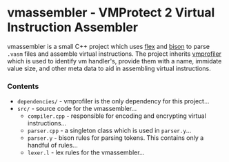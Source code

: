 # vmassembler - VMProtect 2 Virtual Instruction Assembler

vmassembler is a small C++ project which uses [flex](https://en.wikipedia.org/wiki/Flex_(lexical_analyser_generator)) and [bison](https://www.gnu.org/software/bison/manual/) to parse `.vasm` files and assemble virtual instructions. The project inherits [vmprofiler](https://githacks.org/vmp2/vmprofiler) which is used to identify vm handler's, provide them with a name, immidate value size, and other meta data to aid in assembling virtual instructions.

### Contents 

* `dependencies/` - vmprofiler is the only dependency for this project...
* `src/` - source code for the vmassembler...
    * `compiler.cpp` - responsible for encoding and encrypting virtual instructions...
    * `parser.cpp` - a singleton class which is used in `parser.y`...
    * `parser.y` - bison rules for parsing tokens. This contains only a handful of rules...
    * `lexer.l` - lex rules for the vmassembler...